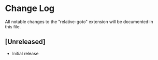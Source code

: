 # Change Log
All notable changes to the "relative-goto" extension will be documented in this file.

## [Unreleased]
- Initial release